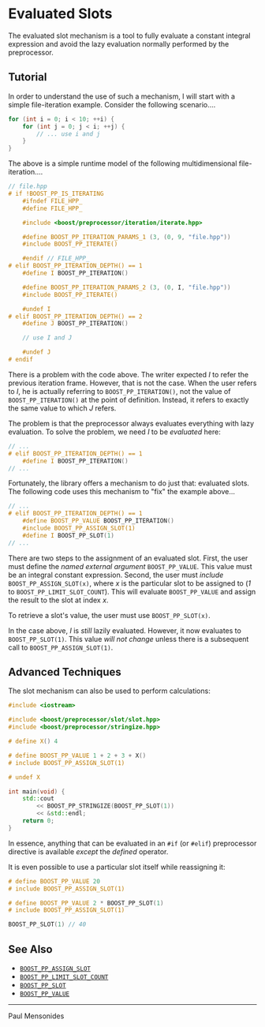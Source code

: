 # Evaluated Slots

The evaluated slot mechanism is a tool to fully evaluate a constant integral expression and avoid the lazy evaluation normally performed by the preprocessor.

## Tutorial

In order to understand the use of such a mechanism, I will start with a simple file-iteration example.
Consider the following scenario....

```cpp
for (int i = 0; i < 10; ++i) {
	for (int j = 0; j < i; ++j) {
		// ... use i and j
	}
}
```

The above is a simple runtime model of the following multidimensional file-iteration....

```cpp
// file.hpp
# if !BOOST_PP_IS_ITERATING
	#ifndef FILE_HPP_
	#define FILE_HPP_

	#include <boost/preprocessor/iteration/iterate.hpp>

	#define BOOST_PP_ITERATION_PARAMS_1 (3, (0, 9, "file.hpp"))
	#include BOOST_PP_ITERATE()

	#endif // FILE_HPP_
# elif BOOST_PP_ITERATION_DEPTH() == 1
	#define I BOOST_PP_ITERATION()

	#define BOOST_PP_ITERATION_PARAMS_2 (3, (0, I, "file.hpp"))
	#include BOOST_PP_ITERATE()

	#undef I
# elif BOOST_PP_ITERATION_DEPTH() == 2
	#define J BOOST_PP_ITERATION()

	// use I and J

	#undef J
# endif
```

There is a problem with the code above.
The writer expected *I* to refer the previous iteration frame.
However, that is not the case.
When the user refers to *I*, he is actually referring to `BOOST_PP_ITERATION()`, not the value of `BOOST_PP_ITERATION()` at the point of definition.
Instead, it refers to exactly the same value to which *J* refers.

The problem is that the preprocessor always evaluates everything with lazy evaluation.
To solve the problem, we need *I* to be *evaluated* here:

```cpp
// ...
# elif BOOST_PP_ITERATION_DEPTH() == 1
	#define I BOOST_PP_ITERATION()
// ...
```

Fortunately, the library offers a mechanism to do just that: evaluated slots.
The following code uses this mechanism to "fix" the example above...

```cpp
// ...
# elif BOOST_PP_ITERATION_DEPTH() == 1
	#define BOOST_PP_VALUE BOOST_PP_ITERATION()
	#include BOOST_PP_ASSIGN_SLOT(1)
	#define I BOOST_PP_SLOT(1)
// ...
```

There are two steps to the assignment of an evaluated slot.
First, the user must define the *named external argument* `BOOST_PP_VALUE`.
This value must be an integral constant expression.
Second, the user must *include* `BOOST_PP_ASSIGN_SLOT(x)`, where *x* is the particular slot to be assigned to (*1* to `BOOST_PP_LIMIT_SLOT_COUNT`).
This will evaluate `BOOST_PP_VALUE` and assign the result to the slot at index *x*.

To retrieve a slot's value, the user must use `BOOST_PP_SLOT(x)`.

In the case above, *I* is *still* lazily evaluated.
However, it now evaluates to `BOOST_PP_SLOT(1)`.
This value *will not change* unless there is a subsequent call to `BOOST_PP_ASSIGN_SLOT(1)`.

## Advanced Techniques

The slot mechanism can also be used to perform calculations:

```cpp
#include <iostream>

#include <boost/preprocessor/slot/slot.hpp>
#include <boost/preprocessor/stringize.hpp>

# define X() 4

# define BOOST_PP_VALUE 1 + 2 + 3 + X()
# include BOOST_PP_ASSIGN_SLOT(1)

# undef X

int main(void) {
	std::cout
		<< BOOST_PP_STRINGIZE(BOOST_PP_SLOT(1))
		<< &std::endl;
	return 0;
}
```

In essence, anything that can be evaluated in an `#if` (or `#elif`) preprocessor directive is available *except* the *defined* operator.

It is even possible to use a particular slot itself while reassigning it:

```cpp
# define BOOST_PP_VALUE 20
# include BOOST_PP_ASSIGN_SLOT(1)

# define BOOST_PP_VALUE 2 * BOOST_PP_SLOT(1)
# include BOOST_PP_ASSIGN_SLOT(1)

BOOST_PP_SLOT(1) // 40
```

## See Also

- [`BOOST_PP_ASSIGN_SLOT`](../ref/assign_slot.md)
- [`BOOST_PP_LIMIT_SLOT_COUNT`](../ref/limit_slot_count.md)
- [`BOOST_PP_SLOT`](../ref/slot.md)
- [`BOOST_PP_VALUE`](../ref/value.md)

---

Paul Mensonides

